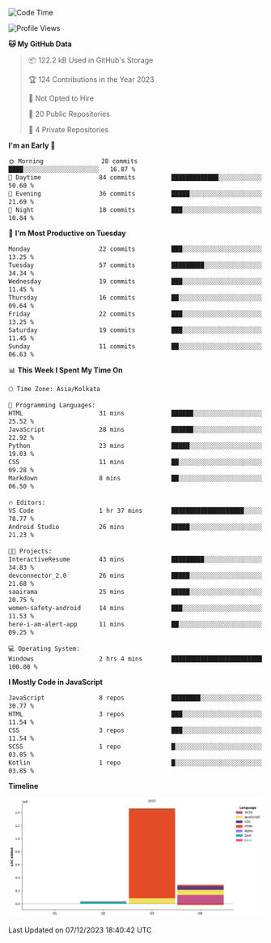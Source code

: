 <!--START_SECTION:waka-->
![Code Time](http://img.shields.io/badge/Code%20Time-211%20hrs%2037%20mins-blue)

![Profile Views](http://img.shields.io/badge/Profile%20Views-18-blue)

**🐱 My GitHub Data** 

> 📦 122.2 kB Used in GitHub's Storage 
 > 
> 🏆 124 Contributions in the Year 2023
 > 
> 🚫 Not Opted to Hire
 > 
> 📜 20 Public Repositories 
 > 
> 🔑 4 Private Repositories 
 > 
**I'm an Early 🐤** 

```text
🌞 Morning                28 commits          ████░░░░░░░░░░░░░░░░░░░░░   16.87 % 
🌆 Daytime                84 commits          █████████████░░░░░░░░░░░░   50.60 % 
🌃 Evening                36 commits          █████░░░░░░░░░░░░░░░░░░░░   21.69 % 
🌙 Night                  18 commits          ███░░░░░░░░░░░░░░░░░░░░░░   10.84 % 
```
📅 **I'm Most Productive on Tuesday** 

```text
Monday                   22 commits          ███░░░░░░░░░░░░░░░░░░░░░░   13.25 % 
Tuesday                  57 commits          █████████░░░░░░░░░░░░░░░░   34.34 % 
Wednesday                19 commits          ███░░░░░░░░░░░░░░░░░░░░░░   11.45 % 
Thursday                 16 commits          ██░░░░░░░░░░░░░░░░░░░░░░░   09.64 % 
Friday                   22 commits          ███░░░░░░░░░░░░░░░░░░░░░░   13.25 % 
Saturday                 19 commits          ███░░░░░░░░░░░░░░░░░░░░░░   11.45 % 
Sunday                   11 commits          ██░░░░░░░░░░░░░░░░░░░░░░░   06.63 % 
```


📊 **This Week I Spent My Time On** 

```text
🕑︎ Time Zone: Asia/Kolkata

💬 Programming Languages: 
HTML                     31 mins             ██████░░░░░░░░░░░░░░░░░░░   25.52 % 
JavaScript               28 mins             ██████░░░░░░░░░░░░░░░░░░░   22.92 % 
Python                   23 mins             █████░░░░░░░░░░░░░░░░░░░░   19.03 % 
CSS                      11 mins             ██░░░░░░░░░░░░░░░░░░░░░░░   09.28 % 
Markdown                 8 mins              ██░░░░░░░░░░░░░░░░░░░░░░░   06.50 % 

🔥 Editors: 
VS Code                  1 hr 37 mins        ████████████████████░░░░░   78.77 % 
Android Studio           26 mins             █████░░░░░░░░░░░░░░░░░░░░   21.23 % 

🐱‍💻 Projects: 
InteractiveResume        43 mins             █████████░░░░░░░░░░░░░░░░   34.83 % 
devconnector_2.0         26 mins             █████░░░░░░░░░░░░░░░░░░░░   21.68 % 
saairama                 25 mins             █████░░░░░░░░░░░░░░░░░░░░   20.75 % 
women-safety-android     14 mins             ███░░░░░░░░░░░░░░░░░░░░░░   11.53 % 
here-i-am-alert-app      11 mins             ██░░░░░░░░░░░░░░░░░░░░░░░   09.25 % 

💻 Operating System: 
Windows                  2 hrs 4 mins        █████████████████████████   100.00 % 
```

**I Mostly Code in JavaScript** 

```text
JavaScript               8 repos             ████████░░░░░░░░░░░░░░░░░   30.77 % 
HTML                     3 repos             ███░░░░░░░░░░░░░░░░░░░░░░   11.54 % 
CSS                      3 repos             ███░░░░░░░░░░░░░░░░░░░░░░   11.54 % 
SCSS                     1 repo              █░░░░░░░░░░░░░░░░░░░░░░░░   03.85 % 
Kotlin                   1 repo              █░░░░░░░░░░░░░░░░░░░░░░░░   03.85 % 
```



**Timeline**

![Lines of Code chart](https://raw.githubusercontent.com/sairam030/sairam030/main/assets/bar_graph.png)


 Last Updated on 07/12/2023 18:40:42 UTC
<!--END_SECTION:waka-->

